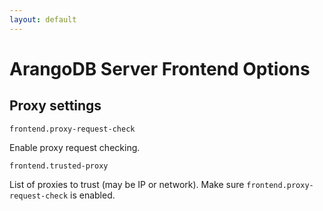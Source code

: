 ```yaml
---
layout: default
---
```

# ArangoDB Server Frontend Options

## Proxy settings

`frontend.proxy-request-check`

Enable proxy request checking.

`frontend.trusted-proxy`

List of proxies to trust (may be IP or network).
Make sure `frontend.proxy-request-check` is enabled.
